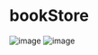 # bookStore
![image](https://user-images.githubusercontent.com/32282846/141600081-07fdc755-d651-4bd3-a4d2-08bf5e8a5007.png)
![image](https://user-images.githubusercontent.com/32282846/141996840-06628944-95c3-4c1e-b8bf-491be495abc2.png)
